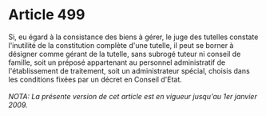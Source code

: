 # Article 499

Si, eu égard à la consistance des biens à gérer, le juge des tutelles constate l'inutilité de la constitution complète d'une tutelle, il peut se borner à désigner comme gérant de la tutelle, sans subrogé tuteur ni conseil de famille, soit un préposé appartenant au personnel administratif de l'établissement de traitement, soit un administrateur spécial, choisis dans les conditions fixées par un décret en Conseil d'Etat.<br/><br/><i>NOTA:  La présente version de cet article est en vigueur jusqu'au 1er janvier 2009.</i>